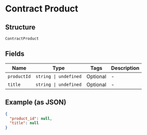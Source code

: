 
# Contract Product

## Structure

`ContractProduct`

## Fields

| Name | Type | Tags | Description |
|  --- | --- | --- | --- |
| `productId` | `string \| undefined` | Optional | - |
| `title` | `string \| undefined` | Optional | - |

## Example (as JSON)

```json
{
  "product_id": null,
  "title": null
}
```

